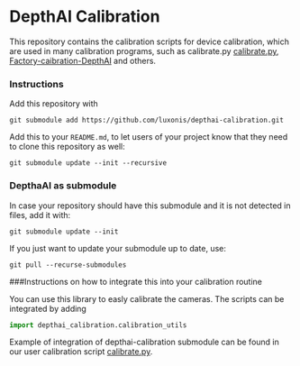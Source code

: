 # DepthAI Calibration

This repository contains the calibration scripts for device calibration, which are used in many calibration programs, such as calibrate.py [calibrate.py](https://github.com/luxonis/depthai), [Factory-caibration-DepthAI](https://github.com/luxonis/Factory-calibration-DepthAI) and others.

### Instructions
Add this repository with
```
git submodule add https://github.com/luxonis/depthai-calibration.git
```
Add this to your `README.md`, to let users of your project know that they need to clone this repository as well:
```
git submodule update --init --recursive
```
### DepthaAI as submodule
In case your repository should have this submodule and it is not detected in files, add it with:
```
git submodule update --init
```
If you just want to update your submodule up to date, use:
```
git pull --recurse-submodules
```

 ###Instructions on how to integrate this into your calibration routine

 You can use this library to easly calibrate the cameras. The scripts can be integrated by adding 
 ```python
 import depthai_calibration.calibration_utils
 ```
Example of integration of depthai-calibration submodule can be found in our user calibration script [calibrate.py](https://github.com/luxonis/depthai/blob/main/calibrate.py).

